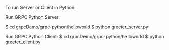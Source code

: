 To run Server or Client in Python:

Run GRPC Python Server:

  $ cd grpcDemo/grpc-python/helloworld
  $ python greeter_server.py
  
Run GRPC Python Client:
  $ cd grpcDemo/grpc-python/helloworld
  $ python greeter_client.py
